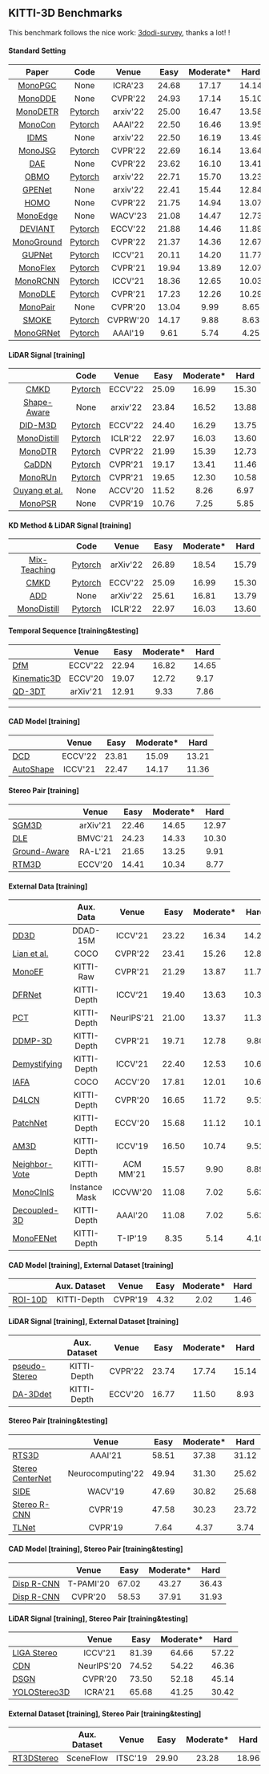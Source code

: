 ## KITTI-3D Benchmarks
This benchmark follows the nice work: [3dodi-survey](https://github.com/xinzhuma/3dodi-survey/blob/master/docs/benchmark_kitti.md), thanks a lot! !


#### Standard Setting 

| Paper | Code | Venue | Easy | Moderate\* | Hard |
| :---: | :--: | :---: | :--: | :------: | :--: |
| [MonoPGC](https://arxiv.org/abs/2302.10549) | None | ICRA'23 | 24.68 | 17.17 |14.14|
| [MonoDDE](https://arxiv.org/abs/2205.09373.pdf) | None | CVPR'22 | 24.93 | 17.14 |15.10|
| [MonoDETR](https://arxiv.org/abs/2203.13310) | [Pytorch](https://github.com/ZrrSkywalker/MonoDETR) | arxiv'22 | 25.00 | 16.47 | 13.58|
| [MonoCon](https://arxiv.org/pdf/2112.04628.pdf) | [Pytorch](https://github.com/Xianpeng919/MonoCon) | AAAI'22 | 22.50 | 16.46 |13.95|
| [IDMS](https://arxiv.org/abs/2212.01528.pdf) | None | arxiv'22 | 22.50 | 16.19 |13.49|
| [MonoJSG](https://arxiv.org/pdf/2203.08563.pdf) | [Pytorch](https://github.com/lianqing11/MonoJSG) | CVPR'22 | 22.69 | 16.14 |13.64|
| [DAE](https://openaccess.thecvf.com/content/CVPR2022/papers/Zhang_Dimension_Embeddings_for_Monocular_3D_Object_Detection_CVPR_2022_paper.pdf) | None | CVPR'22 | 23.62 | 16.10 |13.41|
| [OBMO](https://arxiv.org/abs/2212.10049.pdf) | [Pytorch](https://github.com/mrsempress/OBMO) | arxiv'22 |22.71 | 15.70 |13.23|
| [GPENet](https://arxiv.org/abs/2211.01556.pdf) | None | arxiv'22 | 22.41 | 15.44 |12.84|
| [HOMO](https://openaccess.thecvf.com/content/CVPR2022/papers/Gu_Homography_Loss_for_Monocular_3D_Object_Detection_CVPR_2022_paper.pdf) | None | CVPR'22 | 21.75| 14.94 |13.07|
| [MonoEdge](https://arxiv.org/abs/2301.01802.pdf) | None | WACV'23 |21.08 | 14.47 |12.73|
| [DEVIANT](https://arxiv.org/pdf/2207.10758.pdf) | [Pytorch](https://github.com/abhi1kumar/DEVIANT) | ECCV'22 | 21.88 | 14.46 |11.89|
| [MonoGround](https://openaccess.thecvf.com/content/CVPR2022/papers/Qin_MonoGround_Detecting_Monocular_3D_Objects_From_the_Ground_CVPR_2022_paper.pdf) | [Pytorch](https://github.com/cfzd/MonoGround) | CVPR'22 | 21.37 | 14.36 |12.67|
| [GUPNet](https://arxiv.org/pdf/2107.13931.pdf) | [Pytorch](https://github.com/SuperMHP/GUPNet) | ICCV'21 | 20.11 | 14.20 |11.77|
| [MonoFlex](https://arxiv.org/pdf/2104.02323.pdf) | [Pytorch](https://github.com/zhangyp15/MonoFlex) | CVPR'21 | 19.94 | 13.89 |12.07|
| [MonoRCNN](https://arxiv.org/pdf/2104.03775.pdf) | [Pytorch](https://github.com/Rock-100/MonoDet) | ICCV'21 | 18.36 | 12.65 |10.03|
| [MonoDLE](https://arxiv.org/pdf/2103.16237.pdf) | [Pytorch](https://github.com/xinzhuma/monodle) | CVPR'21 | 17.23 | 12.26 |10.29|
| [MonoPair](https://arxiv.org/pdf/2003.00504.pdf) | None | CVPR'20 | 13.04 | 9.99 |8.65|
| [SMOKE](https://arxiv.org/pdf/2002.10111.pdf) | [Pytorch](https://github.com/lzccccc/SMOKE) | CVPRW'20 | 14.17 |	9.88 | 8.63|
| [MonoGRNet](https://arxiv.org/pdf/1811.10247.pdf) | [Pytorch](https://github.com/Zengyi-Qin/MonoGRNet) | AAAI'19 | 9.61 | 5.74 |4.25|



#### LiDAR Signal [training]

|      | Code | Venue | Easy | Moderate\* | Hard |
| :---: | :---:| :---: | :--: | :------: | :--: |
| [CMKD](https://arxiv.org/pdf/2211.07171.pdf) | [Pytorch](https://github.com/Cc-Hy/CMKD) | ECCV'22 | 25.09 | 16.99 |15.30|
| [Shape-Aware](https://arxiv.org/abs/2204.08717.pdf) | None | arxiv'22 | 23.84 | 16.52 |13.88|
| [DID-M3D](https://arxiv.org/pdf/2207.08531.pdf) | [Pytorch](https://github.com/SPengLiang/DID-M3D) | ECCV'22 | 24.40 | 16.29 |13.75|
| [MonoDistill](https://arxiv.org/abs/2201.10830) | [Pytorch](https://github.com/monster-ghost/MonoDistill) | ICLR'22 | 22.97 | 16.03 |13.60|
| [MonoDTR](https://arxiv.org/pdf/2203.10981.pdf) | [Pytorch](https://github.com/kuanchihhuang/MonoDTR) | CVPR'22 | 21.99 | 15.39 |12.73|
| [CaDDN](https://arxiv.org/pdf/2103.01100.pdf) | [Pytorch](https://github.com/TRAILab/CaDDN) | CVPR'21 | 19.17 | 13.41 |11.46|
| [MonoRUn](https://arxiv.org/abs/2103.12605.pdf) | [Pytorch](https://github.com/tjiiv-cprg/MonoRUn) | CVPR'21 | 19.65 | 12.30 |10.58|
| [Ouyang et al.](https://openaccess.thecvf.com/content/ACCV2020/papers/Ouyang_Dynamic_Depth_Fusion_and_Transformation_for_Monocular_3D_Object_Detection_ACCV_2020_paper.pdf) | None | ACCV'20 | 11.52 | 8.26 |6.97|
| [MonoPSR](https://arxiv.org/pdf/1904.01690.pdf) | None | CVPR'19 | 10.76 | 7.25 |5.85|


#### KD Method & LiDAR Signal [training]

|      | Code | Venue | Easy | Moderate\* | Hard |
| :---: | :---:| :---: | :--: | :------: | :--: |
| [Mix-Teaching](https://arxiv.org/abs/2207.04448v1) | [Pytorch](https://github.com/yanglei18/Mix-Teaching) | arXiv'22 | 26.89| 18.54| 15.79|
| [CMKD](https://arxiv.org/pdf/2211.07171.pdf) | [Pytorch](https://github.com/Cc-Hy/CMKD) | ECCV'22 | 25.09 | 16.99 |15.30|
| [ADD](https://arxiv.org/abs/2211.16779) | None | arXiv'22 | 25.61| 16.81| 13.79|
| [MonoDistill](https://arxiv.org/abs/2201.10830) | [Pytorch](https://github.com/monster-ghost/MonoDistill) | ICLR'22 | 22.97 | 16.03 |13.60|


#### Temporal Sequence [training&testing]

|      | Venue | Easy | Moderate\* | Hard |
| ---- | :---: | :--: | :------: | :--: |
| [DfM](https://arxiv.org/pdf/2207.12988.pdf) | ECCV'22 | 22.94 | 16.82 |14.65|
| [Kinematic3D](https://arxiv.org/pdf/2007.09548.pdf) | ECCV'20 | 19.07 | 12.72 |9.17|
| [QD-3DT](https://arxiv.org/pdf/2103.07351.pdf) | arXiv'21 | 12.91 | 9.33 |7.86|
---

#### CAD Model [training]

|      | Venue | Easy | Moderate\* | Hard |
| ---- | :---: | :--: | :------: | :--: |
| [DCD](https://arxiv.org/pdf/2207.10047.pdf) | ECCV'22 | 23.81| 15.09 |13.21|
| [AutoShape](https://arxiv.org/pdf/2108.11127.pdf) | ICCV'21 | 22.47 | 14.17 |11.36|



#### Stereo Pair [training]

|      | Venue | Easy | Moderate\* | Hard |
| ---- | :---: | :--: | :------: | :--: |
| [SGM3D](https://arxiv.org/pdf/2112.01914.pdf) | arXiv'21 | 22.46 | 14.65 |12.97|
| [DLE](https://www.bmvc2021-virtualconference.com/assets/papers/0299.pdf) | BMVC'21 | 24.23 | 14.33 |10.30|
| [Ground-Aware](https://arxiv.org/pdf/2102.00690.pdf) | RA-L'21 | 21.65 | 13.25 |9.91|
| [RTM3D](https://arxiv.org/pdf/2001.03343.pdf) | ECCV'20 | 14.41 | 10.34 |8.77|


#### External Data [training] 

|      | Aux. Data | Venue | Easy | Moderate\* | Hard |
| ---- | :---: | :--: | :--: | :------: | :--: |
| [DD3D](https://arxiv.org/pdf/2108.06417.pdf)                 |     DDAD-15M     |  ICCV'21   | 23.22 |   16.34    |14.20|
| [Lian et al.](https://arxiv.org/pdf/2104.05858.pdf)          |       COCO       |  CVPR'22   | 23.41 |   15.26    |12.80|
| [MonoEF](https://openaccess.thecvf.com/content/CVPR2021/papers/Zhou_Monocular_3D_Object_Detection_An_Extrinsic_Parameter_Free_Approach_CVPR_2021_paper.pdf) |  KITTI-Raw  |  CVPR'21   | 21.29 |   13.87    |11.71|
| [DFRNet](https://openaccess.thecvf.com/content/ICCV2021/papers/Zou_The_Devil_Is_in_the_Task_Exploiting_Reciprocal_Appearance-Localization_Features_ICCV_2021_paper.pdf) | KITTI-Depth  |  ICCV‘21   | 19.40 |   13.63    |10.35|
| [PCT](https://proceedings.neurips.cc/paper/2021/file/6f3ef77ac0e3619e98159e9b6febf557-Paper.pdf) | KITTI-Depth  | NeurIPS'21 | 21.00 |   13.37    |11.31|
| [DDMP-3D](https://arxiv.org/pdf/2103.16470.pdf)              | KITTI-Depth  |  CVPR'21   | 19.71 |   12.78    |9.80|
| [Demystifying](https://openaccess.thecvf.com/content/ICCV2021/papers/Simonelli_Are_We_Missing_Confidence_in_Pseudo-LiDAR_Methods_for_Monocular_3D_ICCV_2021_paper.pdf) | KITTI-Depth  |  ICCV'21   | 22.40 |   12.53    |10.64|
| [IAFA](https://arxiv.org/pdf/2103.03480.pdf) | COCO |  ACCV'20  | 17.81 |   12.01   |10.61|
| [D4LCN](https://arxiv.org/pdf/1912.04799.pdf)                | KITTI-Depth  |  CVPR'20   | 16.65 |   11.72    |9.51|
| [PatchNet](https://arxiv.org/pdf/2008.04582.pdf)             | KITTI-Depth  |  ECCV'20   | 15.68 |   11.12    |10.17|
| [AM3D](https://arxiv.org/pdf/1903.11444.pdf)                 | KITTI-Depth  |  ICCV'19   | 16.50 |   10.74    |9.52|
| [Neighbor-Vote](https://arxiv.org/pdf/2107.02493.pdf)        | KITTI-Depth  | ACM MM'21  | 15.57 |    9.90    | 8.89  |
| [MonoCInIS](https://arxiv.org/pdf/2110.00464.pdf) | Instance Mask |  ICCVW'20  | 11.08 |    7.02    | 5.63  |
| [Decoupled-3D](https://arxiv.org/pdf/2002.01619.pdf)         | KITTI-Depth  |  AAAI'20   | 11.08 |    7.02    | 5.63  |
| [MonoFENet](https://ieeexplore.ieee.org/abstract/document/8897727/) | KITTI-Depth  |  T-IP'19   | 8.35  |    5.14    | 4.10  |



#### CAD Model [training], External Dataset [training]

|      | Aux. Dataset | Venue | Easy | Moderate\* | Hard |
| ---- | :---: | :--: | :--: | :------: | :--: |
| [ROI-10D](https://arxiv.org/pdf/1812.02781.pdf) | KITTI-Depth  | CVPR'19 | 4.32 |    2.02    |1.46|



#### LiDAR Signal [training], External Dataset [training]

|      | Aux. Dataset | Venue | Easy | Moderate\* | Hard |
| ---- | :---: | :--: | :--: | :------: | :--: |
| [pseudo-Stereo](https://arxiv.org/pdf/2203.02112.pdf) | KITTI-Depth  | CVPR'22 | 23.74 |    17.74    |15.14 |
| [DA-3Ddet](https://www.ecva.net/papers/eccv_2020/papers_ECCV/papers/123540018.pdf) | KITTI-Depth  | ECCV'20 | 16.77 |    11.50    |8.93|



#### Stereo Pair [training&testing]

|      | Venue | Easy | Moderate\* | Hard |
| ---- | :---: | :--: | :------: | :--: |
| [RTS3D](https://arxiv.org/pdf/2012.15072.pdf) | AAAI'21 | 58.51 |   37.38    | 31.12 |
| [Stereo CenterNet](https://arxiv.org/pdf/2103.11071.pdf) | Neurocomputing'22 | 49.94 |   31.30   | 25.62 |
| [SIDE](https://arxiv.org/pdf/2108.09663.pdf) | WACV'19 | 47.69 |   30.82   | 25.68 |
| [Stereo R-CNN](https://arxiv.org/pdf/1902.09738.pdf) | CVPR'19 | 47.58 |   30.23    | 23.72 |
| [TLNet](https://arxiv.org/pdf/1906.01193.pdf) | CVPR'19 | 7.64  |    4.37    | 3.74  |



#### CAD Model [training], Stereo Pair [training&testing]

|                                                             |   Venue   | Easy  | Moderate\* | Hard  |
| ----------------------------------------------------------- | :-------: | :---: | :--------: | :---: |
| [Disp R-CNN](https://jiamingsun.ml/docs/DispRCNN-TPAMI.pdf) | T-PAMI'20 | 67.02 |   43.27    | 36.43 |
| [Disp R-CNN](https://arxiv.org/pdf/2004.03572.pdf)          |  CVPR'20  | 58.53 |   37.91    | 31.93 |



#### LiDAR Signal [training], Stereo Pair [training&testing]

|                                                      |   Venue    | Easy  | Moderate\* | Hard  |
| ---------------------------------------------------- | :--------: | :---: | :--------: | :---: |
| [LIGA Stereo](https://arxiv.org/pdf/2108.08258.pdf)  |  ICCV'21   | 81.39 |   64.66    | 57.22 |
| [CDN](https://arxiv.org/pdf/2007.03085.pdf)          | NeurIPS'20 | 74.52 |   54.22    | 46.36 |
| [DSGN](https://arxiv.org/pdf/2001.03398.pdf)         |  CVPR'20   | 73.50 |   52.18    | 45.14 |
| [YOLOStereo3D](https://arxiv.org/pdf/2103.09422.pdf) |  ICRA'21   | 65.68 |   41.25    | 30.42 |



#### External Dataset [training], Stereo Pair [training&testing]

|      | Aux. Dataset | Venue | Easy | Moderate\* | Hard |
| ---- | :---: | :--: | :--: | :------: | :--: |
| [RT3DStereo](https://www.mrt.kit.edu/z/publ/download/2019/Koenigshof2019Objects.pdf) | SceneFlow | ITSC'19 | 29.90 | 23.28 |18.96|

